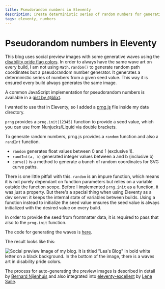 ```yaml
---
title: Pseudorandom numbers in Eleventy
description: Create deterministic series of random numbers for generative arts
tags: eleventy, numbers
---
```

# Pseudorandom numbers in Eleventy

This blog uses social preview images with some generative waves using the [disability pride flag colors](https://www.disabled-world.com/definitions/disability-pride.php). In order to always have the same wave art on every build, I am not using `Math.random()` to generate
random path coordinates but a pseudorandom number generator. It generates a deterministic series of numbers from a given seed value. This way it is ensured every build always generates the same image.

A common JavaScript implementation for pseudorandom numbers is available in a [gist by @blixt](https://gist.github.com/blixt/f17b47c62508be59987b).

I wanted to use that in Eleventy, so I added a [prng.js](https://github.com/lea-lgbt/blog/blob/main/src/_data/prng.js) file inside my data directory. 

`prng` provides a `prng.init(12345)` function to provide a seed value, which you can use from Nunjucks/Liquid via double brackets.

To generate random numbers, prng.js provides a `random` function and also a `randInt` function.

- `random` generates float values between 0 and 1 (exclusive 1).
- `randInt(a, b)` generated integer values between a and b (inclusive b)
- `curve()` is a method to generate a bunch of random coordinates for SVG curve paths.

There is one little pitfall with this. `random` is an impure function, which means it is not purely dependant on function parameters but relies on a variable outside the function scope. Before I implemented `prng.init` as a function, it was just a property. But there's a special thing when using Eleventy as a dev server: it keeps the internal state of variables between builds. Using a function instead to initialize the seed value ensures the seed value is always initialized with the desired value on every build.

In order to provide the seed from frontmatter data, it is required to pass that also to the `prng.init` function.

The code for generating the waves is [here](https://github.com/lea-lgbt/blog/blob/main/src/social-preview.njk).

The result looks like this:

![Social preview Image of my blog. It is titled "Lea's Blog" in bold white letter on a black background. In the bottom of the image, there is a waves art in disability pride colors.](https://blog.lea.lgbt/assets/images/social-preview/default.jpeg)

The process for auto-generating the preview images is described in detail by [Bernard Nijenhuis](https://bnijenhuis.nl/notes/automatically-generate-open-graph-images-in-eleventy/) and also integrated into [eleventy-excellent](https://github.com/madrilene/eleventy-excellent) by [Lene Saile](https://www.lenesaile.com/en/).
